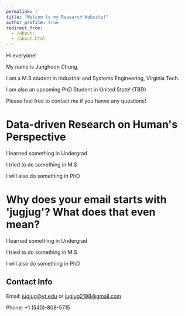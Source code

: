 ```yaml
---
permalink: /
title: "Welcom to my Research Website!"
author_profile: true
redirect_from: 
  - /about/
  - /about.html
---
```


Hi everyone!

My name is Junghoon Chung. 

I am a M.S student in Industrial and Systems Engineering, Virginia Tech.

I am also an upcoming PhD Student in United State! (TBD)

Please feel free to contact me if you hanve any questions!

Data-driven Research on Human's Perspective
======
I learned something in Undergrad

I tried to do something in M.S

I will also do something in PhD

Why does your email starts with 'jugjug'? What does that even mean?
======
I learned something in Undergrad

I tried to do something in M.S

I will also do something in PhD

Contact Info
------
Email: jugjug@vt.edu or jugjug2198@gmail.com

Phone: +1 (540)-808-5715
